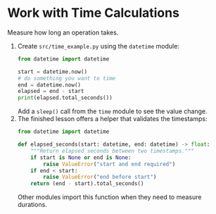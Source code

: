 # Work with Time Calculations

Measure how long an operation takes.

1. Create `src/time_example.py` using the `datetime` module:
   ```python
   from datetime import datetime

   start = datetime.now()
   # do something you want to time
   end = datetime.now()
   elapsed = end - start
   print(elapsed.total_seconds())
   ```
   Add a `sleep()` call from the `time` module to see the value change.
2. The finished lesson offers a helper that validates the timestamps:
   ```python
   from datetime import datetime

   def elapsed_seconds(start: datetime, end: datetime) -> float:
       """Return elapsed seconds between two timestamps."""
       if start is None or end is None:
           raise ValueError("start and end required")
       if end < start:
           raise ValueError("end before start")
       return (end - start).total_seconds()
   ```
   Other modules import this function when they need to measure durations.
